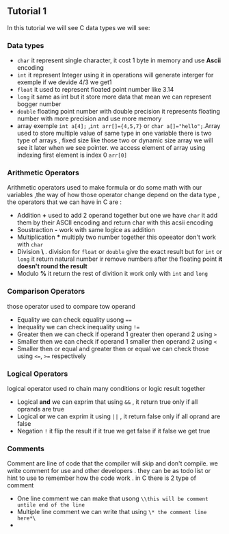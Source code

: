 
## Tutorial 1

In this tutorial we will see C data types we will see:
### Data types 
* ``char`` it represent single character, it cost 1 byte in memory and use **Ascii** encoding 
* ``int`` it represent Integer using it in operations will generate interger
  for exemple if we devide 4/3 we get1
* ``float`` it used to represent floated point number like 3.14 
* ``long`` it same as int but it store more data that mean we can represent bogger number
* ``double`` floating point number with double precision it represents floating number with more precision and use more memory 
* array exemple ``int a[4];`` ,``int arr[]={4,5,7}`` or ``char a[]="hello";``.Array used to store multiple value of same type in one variable there is two type of arrays , fixed size like those two or dynamic size array we will see it later when we see pointer. we access element of array using indexing first element is index 0 ``arr[0]``
### Arithmetic Operators

Arithmetic operators used to make formula or do some math with our variables ,the way of how those operator change depend on the data type , the operators that we can have in C are :
* Addition **+** used to add 2 operand together but one we have ``char`` it add them by their ASCII encoding and return char with this acsii encoding
* Soustraction **-** work with same logice as addition
* Multiplication **\*** multiply two number together this opeeator don't work with ``char``
* Division **\\** . division for ``float`` or ``double`` give the exact result but for ``int`` or ``long`` it return natural number ir remove numbers after the floating point **it doesn't round the result**
* Modulo **%** it return the rest of divition it work only with ``int`` and ``long``
### Comparison Operators
those operator used to compare tow operand
* Equality we can check equality usong ``==``
* Inequality we can check inequality using ``!=``
* Greater then we can check if operand 1 greater then operand 2 using ``>``
* Smaller then we can check if operand 1 smaller then operand 2 using ``<``
* Smaller then or equal and greater then or equal we can check those using ``<=``, ``>=`` respectively 

### Logical Operators
logical operator used ro chain many conditions or logic result together 
* Logical **and** we can exprim that using ``&&`` , it return true only if all oprands are true 
* Logical **or** we can exprim it using ``||`` , it return false only if all oprand are false 
* Negation ``!``  it flip the result if it true we get false if it false we get true 
### Comments
Comment are line of code that the compiler will skip and don't compile. we write comment for use and other developers . they can be as todo list or hint to use to remember how the code work . in C there is 2 type of comment 
* One line comment we can make that usong ``\\this will be comment untile end of the line``
* Multiple line comment we can write that using ``\* the comment line here*\``
* 
